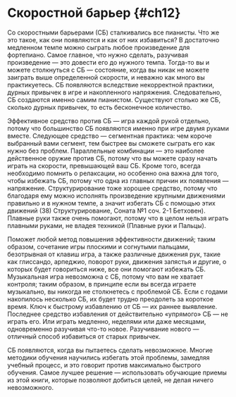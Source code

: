 # Скоростной барьер {#ch12}

Со скоростными барьерами (СБ) сталкивались все пианисты. Что же это такое, как они появляются и как от них избавиться? В достаточно медленном темпе можно сыграть любое произведение для фортепиано. Самое главное, что нужно сделать, разучивая произведение — это довести его до нужного темпа. Тогда-то вы и можете столкнуться с СБ — состояние, когда вы никак не можете заиграть выше определенной скорости, и неважно как много вы практикуетесь. СБ появляются вследствие некорректной практики, дурных привычек в игре и накопленного напряжения. Следовательно, СБ создаются именно самим пианистом. Существуют столько же СБ, сколько дурных привычек, то есть бесконечное количество.

Эффективное средство против СБ — игра каждой рукой отдельно, потому что большинство СБ появляются именно при игре двумя руками вместе. Следующее средство — сегментная практика: чем короче выбранный вами сегмент, тем быстрее вы сможете сыграть его как нужно без проблем. Параллельные комбинации — это наиболее действенное оружие против СБ, потому что вы можете сразу начать играть на скорости, превышающей ваш СБ. Кроме того, всегда необходимо помнить о релаксации, но особенно она важна для того, чтобы избежать СБ, потому что одна из главных причин их появления — напряжение. Структурирование тоже хорошее средство, потому что благодаря ему можно исполнять произведение крупными движениями правильно и в нужном темпе, а значит избегать СБ с помощью этих движений (38) Структурирование, Соната №1 соч. 2-1 Бетховен). Плавные руки также очень помогают, потому что в целом нельзя играть плавными руками, не владея техникой (Плавные руки и Пальцы).

Поможет любой метод повышения эффективности движений; таким образом, сочетание игры плоскими и согнутыми пальцами, безотрывная от клавиш игра, а также различные движения рук, такие как глиссандо, арпеджио, поворот руки, движения запястья и другие, о которых будет говориться ниже, все они помогают избежать СБ. Музыкальная игра невозможна с СБ, потому что вам не хватает контроля; таким образом, в принципе если вы всегда играете музыкально, вы никогда не столкнетесь с проблемой СБ. Если с годами накопилось несколько СБ, их будет трудно преодолеть за короткое время. Ключ к быстрому избавлению от СБ — их раннее выявление. Последнее средство избавления от действительно «упрямого» СБ — не играть его. Или играть медленно, неделями или даже месяцами, одновременно разучивая что-то новое. Разучивание нового — отличный способ избавиться от старых привычек.

СБ появляются, когда вы пытаетесь сделать невозможное. Многие методики обучения научились избегать этой проблемы, замедляя учебный процесс, и это говорит против максимально быстрого обучения. Самое лучшее решение — использовать обучающие приемы из этой книги, которые позволяют добиться целей, не делая ничего невозможного.
